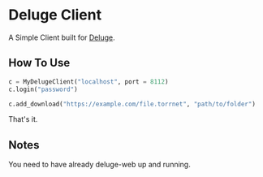# Deluge Client

A Simple Client built for [Deluge](https://deluge-torrent.org/).


## How To Use
```python
c = MyDelugeClient("localhost", port = 8112)
c.login("password")

c.add_download("https://example.com/file.torrnet", "path/to/folder")
```

That's it.

## Notes
You need to have already deluge-web up and running.